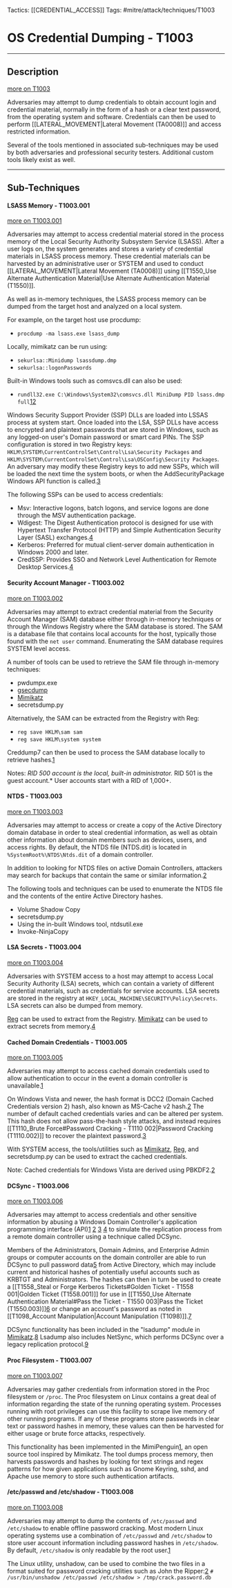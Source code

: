 Tactics: [[CREDENTIAL_ACCESS]]
Tags: #mitre/attack/techniques/T1003  

# OS Credential Dumping - T1003
---
## Description
[more on T1003](https://attack.mitre.org/techniques/T1003)

Adversaries may attempt to dump credentials to obtain account login and credential material, normally in the form of a hash or a clear text password, from the operating system and software. Credentials can then be used to perform [[LATERAL_MOVEMENT|Lateral Movement (TA0008)]] and access restricted information.

Several of the tools mentioned in associated sub-techniques may be used by both adversaries and professional security testers. Additional custom tools likely exist as well.

---
## Sub-Techniques

#### LSASS Memory - T1003.001
[more on T1003.001](https://attack.mitre.org/techniques/T1003/001)

Adversaries may attempt to access credential material stored in the process memory of the Local Security Authority Subsystem Service (LSASS). After a user logs on, the system generates and stores a variety of credential materials in LSASS process memory. These credential materials can be harvested by an administrative user or SYSTEM and used to conduct [[LATERAL_MOVEMENT|Lateral Movement (TA0008)]] using [[T1550_Use Alternate Authentication Material|Use Alternate Authentication Material (T1550)]].

As well as in-memory techniques, the LSASS process memory can be dumped from the target host and analyzed on a local system.

For example, on the target host use procdump:

-   `procdump -ma lsass.exe lsass_dump`

Locally, mimikatz can be run using:

-   `sekurlsa::Minidump lsassdump.dmp`
-   `sekurlsa::logonPasswords`

Built-in Windows tools such as comsvcs.dll can also be used:

-   `rundll32.exe C:\Windows\System32\comsvcs.dll MiniDump PID lsass.dmp full`[1](https://www.volexity.com/blog/2021/03/02/active-exploitation-of-microsoft-exchange-zero-day-vulnerabilities/)[2](https://symantec.broadcom.com/hubfs/Attacks-Against-Government-Sector.pdf)

Windows Security Support Provider (SSP) DLLs are loaded into LSSAS process at system start. Once loaded into the LSA, SSP DLLs have access to encrypted and plaintext passwords that are stored in Windows, such as any logged-on user's Domain password or smart card PINs. The SSP configuration is stored in two Registry keys: `HKLM\SYSTEM\CurrentControlSet\Control\Lsa\Security Packages` and `HKLM\SYSTEM\CurrentControlSet\Control\Lsa\OSConfig\Security Packages`. An adversary may modify these Registry keys to add new SSPs, which will be loaded the next time the system boots, or when the AddSecurityPackage Windows API function is called.[3](http://docplayer.net/20839173-Analysis-of-malicious-security-support-provider-dlls.html)

The following SSPs can be used to access credentials:

-   Msv: Interactive logons, batch logons, and service logons are done through the MSV authentication package.
-   Wdigest: The Digest Authentication protocol is designed for use with Hypertext Transfer Protocol (HTTP) and Simple Authentication Security Layer (SASL) exchanges.[4](https://blogs.technet.microsoft.com/askpfeplat/2016/04/18/the-importance-of-kb2871997-and-kb2928120-for-credential-protection/)
-   Kerberos: Preferred for mutual client-server domain authentication in Windows 2000 and later.
-   CredSSP: Provides SSO and Network Level Authentication for Remote Desktop Services.[4](https://blogs.technet.microsoft.com/askpfeplat/2016/04/18/the-importance-of-kb2871997-and-kb2928120-for-credential-protection/)

#### Security Account Manager - T1003.002
[more on T1003.002](https://attack.mitre.org/techniques/T1003/002)

Adversaries may attempt to extract credential material from the Security Account Manager (SAM) database either through in-memory techniques or through the Windows Registry where the SAM database is stored. The SAM is a database file that contains local accounts for the host, typically those found with the `net user` command. Enumerating the SAM database requires SYSTEM level access.

A number of tools can be used to retrieve the SAM file through in-memory techniques:

-   pwdumpx.exe
-   [gsecdump](https://attack.mitre.org/software/S0008)
-   [Mimikatz](https://attack.mitre.org/software/S0002)
-   secretsdump.py

Alternatively, the SAM can be extracted from the Registry with Reg:

-   `reg save HKLM\sam sam`
-   `reg save HKLM\system system`

Creddump7 can then be used to process the SAM database locally to retrieve hashes.[1](https://github.com/Neohapsis/creddump7)

Notes: _RID 500 account is the local, built-in administrator._ RID 501 is the guest account.* User accounts start with a RID of 1,000+.

#### NTDS - T1003.003
[more on T1003.003](https://attack.mitre.org/techniques/T1003/003)

Adversaries may attempt to access or create a copy of the Active Directory domain database in order to steal credential information, as well as obtain other information about domain members such as devices, users, and access rights. By default, the NTDS file (NTDS.dit) is located in `%SystemRoot%\NTDS\Ntds.dit` of a domain controller.

In addition to looking for NTDS files on active Domain Controllers, attackers may search for backups that contain the same or similar information.[2](http://adsecurity.org/?p=1275)

The following tools and techniques can be used to enumerate the NTDS file and the contents of the entire Active Directory hashes.

-   Volume Shadow Copy
-   secretsdump.py
-   Using the in-built Windows tool, ntdsutil.exe
-   Invoke-NinjaCopy

#### LSA Secrets - T1003.004
[more on T1003.004](https://attack.mitre.org/techniques/T1003/004)

Adversaries with SYSTEM access to a host may attempt to access Local Security Authority (LSA) secrets, which can contain a variety of different credential materials, such as credentials for service accounts. LSA secrets are stored in the registry at `HKEY_LOCAL_MACHINE\SECURITY\Policy\Secrets`. LSA secrets can also be dumped from memory.

[Reg](https://attack.mitre.org/software/S0075) can be used to extract from the Registry. [Mimikatz](https://attack.mitre.org/software/S0002) can be used to extract secrets from memory.[4](https://ired.team/offensive-security/credential-access-and-credential-dumping/dumping-lsa-secrets)

#### Cached Domain Credentials - T1003.005
[more on T1003.005](https://attack.mitre.org/techniques/T1003/005)

Adversaries may attempt to access cached domain credentials used to allow authentication to occur in the event a domain controller is unavailable.[1](https://docs.microsoft.com/en-us/previous-versions/windows/it-pro/windows-server-2012-r2-and-2012/hh994565(v%3Dws.11))

On Windows Vista and newer, the hash format is DCC2 (Domain Cached Credentials version 2) hash, also known as MS-Cache v2 hash.[2](https://passlib.readthedocs.io/en/stable/lib/passlib.hash.msdcc2.html) The number of default cached credentials varies and can be altered per system. This hash does not allow pass-the-hash style attacks, and instead requires [[T1110_Brute Force#Password Cracking - T1110 002|Password Cracking (T1110.002)]] to recover the plaintext password.[3](https://ired.team/offensive-security/credential-access-and-credential-dumping/dumping-and-cracking-mscash-cached-domain-credentials)

With SYSTEM access, the tools/utilities such as [Mimikatz](https://attack.mitre.org/software/S0002), [Reg](https://attack.mitre.org/software/S0075), and secretsdump.py can be used to extract the cached credentials.

Note: Cached credentials for Windows Vista are derived using PBKDF2.[2](https://passlib.readthedocs.io/en/stable/lib/passlib.hash.msdcc2.html)

#### DCSync - T1003.006
[more on T1003.006](https://attack.mitre.org/techniques/T1003/006)

Adversaries may attempt to access credentials and other sensitive information by abusing a Windows Domain Controller's application programming interface (API)[1](https://msdn.microsoft.com/library/cc228086.aspx) [2](https://msdn.microsoft.com/library/dd207691.aspx) [3](https://wiki.samba.org/index.php/DRSUAPI) [4](https://source.winehq.org/WineAPI/samlib.html) to simulate the replication process from a remote domain controller using a technique called DCSync.

Members of the Administrators, Domain Admins, and Enterprise Admin groups or computer accounts on the domain controller are able to run DCSync to pull password data[5](https://adsecurity.org/?p=1729) from Active Directory, which may include current and historical hashes of potentially useful accounts such as KRBTGT and Administrators. The hashes can then in turn be used to create a [[T1558_Steal or Forge Kerberos Tickets#Golden Ticket - T1558 001|Golden Ticket (T1558.001)]] for use in [[T1550_Use Alternate Authentication Material#Pass the Ticket - T1550 003|Pass the Ticket (T1550.003)]][6](http://www.harmj0y.net/blog/redteaming/mimikatz-and-dcsync-and-extrasids-oh-my/) or change an account's password as noted in [[T1098_Account Manipulation|Account Manipulation (T1098)]].[7](https://blog.stealthbits.com/manipulating-user-passwords-with-mimikatz-SetNTLM-ChangeNTLM)

DCSync functionality has been included in the "lsadump" module in [Mimikatz](https://attack.mitre.org/software/S0002).[8](https://github.com/gentilkiwi/mimikatz/wiki/module-~-lsadump) Lsadump also includes NetSync, which performs DCSync over a legacy replication protocol.[9](https://msdn.microsoft.com/library/cc237008.aspx)

#### Proc Filesystem - T1003.007
[more on T1003.007](https://attack.mitre.org/techniques/T1003/007)

Adversaries may gather credentials from information stored in the Proc filesystem or `/proc`. The Proc filesystem on Linux contains a great deal of information regarding the state of the running operating system. Processes running with root privileges can use this facility to scrape live memory of other running programs. If any of these programs store passwords in clear text or password hashes in memory, these values can then be harvested for either usage or brute force attacks, respectively.

This functionality has been implemented in the MimiPenguin[1](https://github.com/huntergregal/mimipenguin), an open source tool inspired by Mimikatz. The tool dumps process memory, then harvests passwords and hashes by looking for text strings and regex patterns for how given applications such as Gnome Keyring, sshd, and Apache use memory to store such authentication artifacts.

#### /etc/passwd and /etc/shadow - T1003.008
[more on T1003.008](https://attack.mitre.org/techniques/T1003/008)

Adversaries may attempt to dump the contents of `/etc/passwd` and `/etc/shadow` to enable offline password cracking. Most modern Linux operating systems use a combination of `/etc/passwd` and `/etc/shadow` to store user account information including password hashes in `/etc/shadow`. By default, `/etc/shadow` is only readable by the root user.[1](https://www.tldp.org/LDP/lame/LAME/linux-admin-made-easy/shadow-file-formats.html)

The Linux utility, unshadow, can be used to combine the two files in a format suited for password cracking utilities such as John the Ripper:[2](https://www.cyberciti.biz/faq/unix-linux-password-cracking-john-the-ripper/) `# /usr/bin/unshadow /etc/passwd /etc/shadow > /tmp/crack.password.db`
